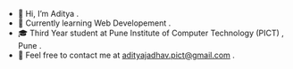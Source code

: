- 👋 Hi, I’m Aditya .
- 🌱 Currently learning Web Developement .
- 🎓 Third Year student at Pune Institute of Computer Technology (PICT) , Pune .
- 📧 Feel free to contact me at adityajadhav.pict@gmail.com  .


<!---
adityajadhav5905/adityajadhav5905 is a ✨ special ✨ repository because its `README.md` (this file) appears on your GitHub profile.
You can click the Preview link to take a look at your changes.
--->
